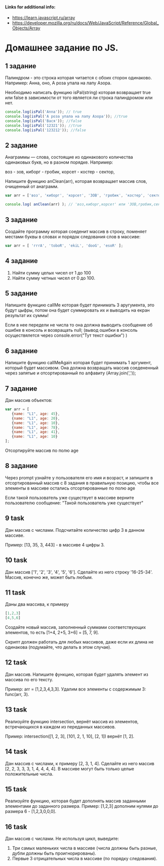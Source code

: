 #### Links for additional info:
* https://learn.javascript.ru/array
* https://developer.mozilla.org/ru/docs/Web/JavaScript/Reference/Global_Objects/Array

# Домашнее задание по JS.
 
## 1 задание

Палиндром - это строка которая читается с обоих сторон одинаково. Например: Анна, оно, А роза упала на лапу Азора.

Необходимо написать функцию isPal(string) которая возвращает true или false в зависимости от того является ли строка палиндромом или нет.

```javascript
console.log(isPal('Anna')); // true
console.log(isPal('А роза упала на лапу Азора')); //true
console.log(isPal('Вася')); //false
console.log(isPal('12321')); //true
console.log(isPal('123212')); //false
```
 
## 2 задание
   
Анаграммы — слова, состоящие из одинакового количества одинаковых букв, но в разном порядке. Например:

воз - зов, киборг - гробик, корсет - костер - сектор, 

Напишите функцию anClean(arr), которая возвращает массив слов, очищенный от анаграмм.

```javascript
var arr = ['воз', 'киборг', 'корсет', 'ЗОВ', 'гробик', 'костер', 'сектор'];

console.log( anClean(arr) ); // 'воз,киборг,корсет' или 'ЗОВ,гробик,сектор'
```

## 3 задание

Создайте программу которая соеденит массив в строку, поменяет местами буквы в словах и порядок следования слов в массиве:

```javascript
var arr = [ 'rrrA', 'toboR', 'ekiL', 'dooG', 'esoR' ];
```
## 4 задание

1. Найти сумму целых чисел от 1 до 100
2. Найти сумму четных чисел от 0 до 100.

## 5 задание

Напишите функцию callMe которая будет принимать 3 аругумента, это будут цыфры, потом она будет суммировать их и выводить на екран результат их суммы!

Если в нее передели не числа то она должна выводить сообщение об ошибке в консоль и возвращать null; (вывод ошибки в консоль осуществялется через console.error("Тут текст ошибки") )

## 6 задание

Напишите функцию callMeAgain которая будет принимать 1 аргумент, который будет массивом. Она должна возвращать массив соедененный через запятые и отсортированный по алфавиту (Array.join(','));

## 7 задание

Дан массив объектов:

```javascript
var arr = [
   {name: "L1", age: 45},
   {name: "L1", age: 20},
   {name: "L1", age: 10},
   {name: "L1", age: 78},
   {name: "L1", age: 41},
   {name: "L1", age: 10}
];
```

Отсортируйте массив по полю age

## 8 задание

Через prompt узнайте у пользователя его имя и возраст, и запишите в отсортированный массив с 8 задания в правильную позицию, чтобы все элементы в массиве остались отсортированные по полю age

Если такой пользователь уже существует в массиве верните пользователю сообщение: "Такой пользователь уже существует"

## 9 task

Дан массив с числами. Подсчитайте количество цифр 3 в данном массиве. 

Пример: [13, 35, 3, 443] - в массиве 4 цифры 3.

## 10 task

Дан массив ['1', '2', '3', '4', '5', '6']. Сделайте из него строку '16-25-34'. Массив, конечно же, может быть любым.

## 11 task

Даны два массива, к примеру

```javascript
[1,2,3] 
[4,5,6]
```

Создайте новый массив, заполненный суммами соответствующих элементов, то есть [1+4, 2+5, 3+6] = [5, 7, 9].

Скрипт должен работать для любых массивов, даже если их длина не одинакова (подумайте, что делать в этом случае).

## 12 task 

Дан массив. Напишите функцию, которая будет удалять элемент из массива по его тексту.

Пример: arr = [1,2,3,4,3,3]. Удалим все элементы с содержимым 3: func(arr, 3).

## 13 task

Реализуйте функцию intersection, вернёт массив из элементов, встречающихся в каждом из переданных массивов.

Пример: intersection([1, 2, 3], [101, 2, 1, 10], [2, 1]) вернёт [1, 2].

## 14 task

Дан массив с числами, к примеру [2, 3, 1, 4]. Сделайте из него массив [2, 2, 3, 3, 3, 1, 4, 4, 4, 4]. В массиве могут быть только целые положительные числа.

## 15 task

Реализуйте функцию, которая будет дополнять массив заданными элементами до заданного размера. Пример: [1,2,3] дополним нулями до размера 6 - [1,2,3,0,0,0].

## 16 task

Дан массив с числами. Не используя цикл, выведите:

1. Три самых маленьких числа в массиве (числа должны быть разные, дубли должны быть проигнорированы).
2. Первые 3 отрицательных числа в массиве (по порядку следования).
